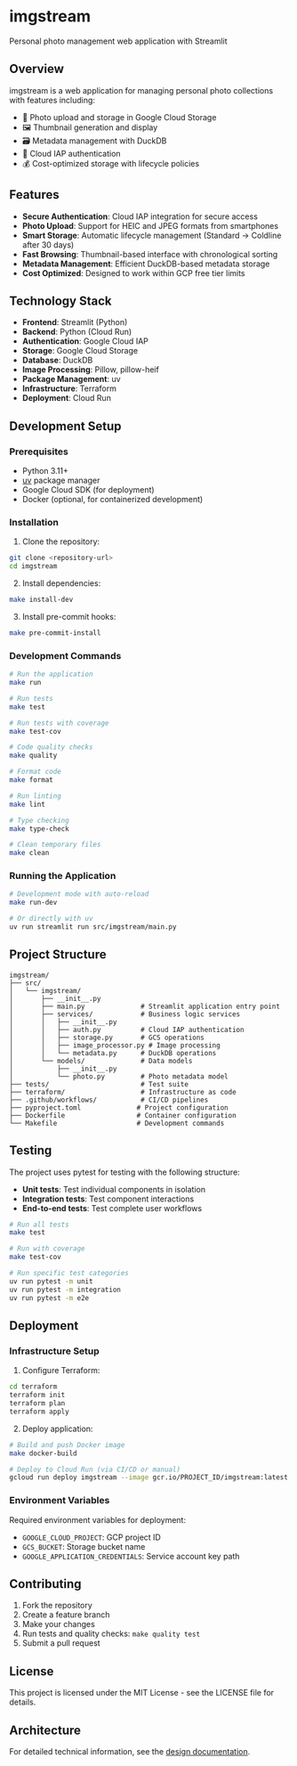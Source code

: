 # imgstream

Personal photo management web application with Streamlit

## Overview

imgstream is a web application for managing personal photo collections with features including:

- 📸 Photo upload and storage in Google Cloud Storage
- 🖼️ Thumbnail generation and display
- 🗃️ Metadata management with DuckDB
- 🔐 Cloud IAP authentication
- 💰 Cost-optimized storage with lifecycle policies

## Features

- **Secure Authentication**: Cloud IAP integration for secure access
- **Photo Upload**: Support for HEIC and JPEG formats from smartphones
- **Smart Storage**: Automatic lifecycle management (Standard → Coldline after 30 days)
- **Fast Browsing**: Thumbnail-based interface with chronological sorting
- **Metadata Management**: Efficient DuckDB-based metadata storage
- **Cost Optimized**: Designed to work within GCP free tier limits

## Technology Stack

- **Frontend**: Streamlit (Python)
- **Backend**: Python (Cloud Run)
- **Authentication**: Google Cloud IAP
- **Storage**: Google Cloud Storage
- **Database**: DuckDB
- **Image Processing**: Pillow, pillow-heif
- **Package Management**: uv
- **Infrastructure**: Terraform
- **Deployment**: Cloud Run

## Development Setup

### Prerequisites

- Python 3.11+
- [uv](https://docs.astral.sh/uv/) package manager
- Google Cloud SDK (for deployment)
- Docker (optional, for containerized development)

### Installation

1. Clone the repository:
```bash
git clone <repository-url>
cd imgstream
```

2. Install dependencies:
```bash
make install-dev
```

3. Install pre-commit hooks:
```bash
make pre-commit-install
```

### Development Commands

```bash
# Run the application
make run

# Run tests
make test

# Run tests with coverage
make test-cov

# Code quality checks
make quality

# Format code
make format

# Run linting
make lint

# Type checking
make type-check

# Clean temporary files
make clean
```

### Running the Application

```bash
# Development mode with auto-reload
make run-dev

# Or directly with uv
uv run streamlit run src/imgstream/main.py
```

## Project Structure

```
imgstream/
├── src/
│   └── imgstream/
│       ├── __init__.py
│       ├── main.py              # Streamlit application entry point
│       ├── services/            # Business logic services
│       │   ├── __init__.py
│       │   ├── auth.py          # Cloud IAP authentication
│       │   ├── storage.py       # GCS operations
│       │   ├── image_processor.py # Image processing
│       │   └── metadata.py      # DuckDB operations
│       └── models/              # Data models
│           ├── __init__.py
│           └── photo.py         # Photo metadata model
├── tests/                       # Test suite
├── terraform/                   # Infrastructure as code
├── .github/workflows/           # CI/CD pipelines
├── pyproject.toml              # Project configuration
├── Dockerfile                  # Container configuration
└── Makefile                    # Development commands
```

## Testing

The project uses pytest for testing with the following structure:

- **Unit tests**: Test individual components in isolation
- **Integration tests**: Test component interactions
- **End-to-end tests**: Test complete user workflows

```bash
# Run all tests
make test

# Run with coverage
make test-cov

# Run specific test categories
uv run pytest -m unit
uv run pytest -m integration
uv run pytest -m e2e
```

## Deployment

### Infrastructure Setup

1. Configure Terraform:
```bash
cd terraform
terraform init
terraform plan
terraform apply
```

2. Deploy application:
```bash
# Build and push Docker image
make docker-build

# Deploy to Cloud Run (via CI/CD or manual)
gcloud run deploy imgstream --image gcr.io/PROJECT_ID/imgstream:latest
```

### Environment Variables

Required environment variables for deployment:

- `GOOGLE_CLOUD_PROJECT`: GCP project ID
- `GCS_BUCKET`: Storage bucket name
- `GOOGLE_APPLICATION_CREDENTIALS`: Service account key path

## Contributing

1. Fork the repository
2. Create a feature branch
3. Make your changes
4. Run tests and quality checks: `make quality test`
5. Submit a pull request

## License

This project is licensed under the MIT License - see the LICENSE file for details.

## Architecture

For detailed technical information, see the [design documentation](.kiro/specs/photo-management-app/design.md).
